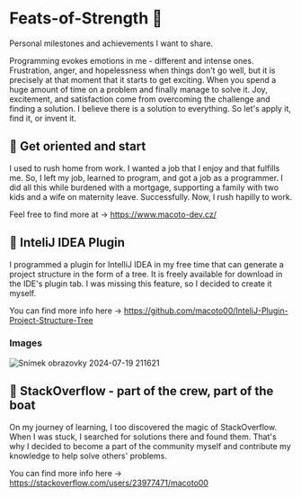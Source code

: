 # Feats-of-Strength 💪

Personal milestones and achievements I want to share.

Programming evokes emotions in me - different and intense ones. Frustration, anger, and hopelessness when things don't go well, but it is precisely at that moment that it starts to get exciting. When you spend a huge amount of time on a problem and finally manage to solve it. Joy, excitement, and satisfaction come from overcoming the challenge and finding a solution. I believe there is a solution to everything. So let's apply it, find it, or invent it.

## 🚀 Get oriented and start 

I used to rush home from work. I wanted a job that I enjoy and that fulfills me. So, I left my job, learned to program, and got a job as a programmer. I did all this while burdened with a mortgage, supporting a family with two kids and a wife on maternity leave. Successfully. Now, I rush hapilly to work.

Feel free to find more at -> https://www.macoto-dev.cz/

## 🚀 InteliJ IDEA Plugin

I programmed a plugin for IntelliJ IDEA in my free time that can generate a project structure in the form of a tree. It is freely available for download in the IDE's plugin tab. I was missing this feature, so I decided to create it myself.

You can find more info here -> https://github.com/macoto00/InteliJ-Plugin-Project-Structure-Tree

### Images 

![Snímek obrazovky 2024-07-19 211621](https://github.com/user-attachments/assets/0f44f17b-a42e-42dc-96eb-2ff5801c5474)

## 🚀 StackOverflow - part of the crew, part of the boat

On my journey of learning, I too discovered the magic of StackOverflow. When I was stuck, I searched for solutions there and found them. That's why I decided to become a part of the community myself and contribute my knowledge to help solve others' problems.

You can find more info here -> https://stackoverflow.com/users/23977471/macoto00
